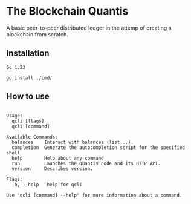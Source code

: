 # The Blockchain Quantis
A basic peer-to-peer distributed ledger in the attemp of creating a blockchain from scratch.

## Installation
```shell
Go 1.23
```
```shell
go install ./cmd/
```
## How to use
```The Blockchain Quantis CLI

Usage:
  qcli [flags]
  qcli [command]

Available Commands:
  balances    Interact with balances (list...).
  completion  Generate the autocompletion script for the specified shell
  help        Help about any command
  run         Launches the Quantis node and its HTTP API.
  version     Describes version.

Flags:
  -h, --help   help for qcli

Use "qcli [command] --help" for more information about a command.
```